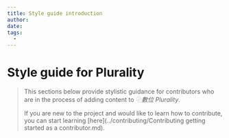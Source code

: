 ```yaml
---
title: Style guide introduction
author:
date: 
tags:
  - 
---
```


# Style guide for Plurality

> This sections below provide stylistic guidance for contributors who are in the process of adding content to *⿻數位 Plurality*.  
>
> If you are new to the project and would like to learn how to contribute, you can start learning [here](../contributing/Contributing getting started as a contributor.md).
